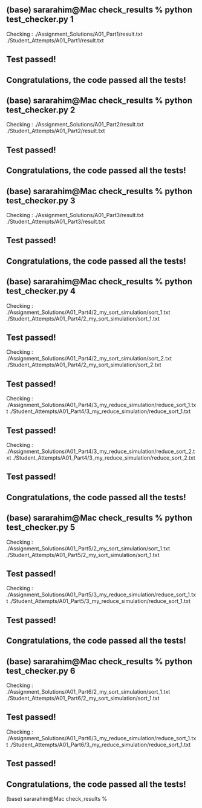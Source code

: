 (base) sararahim@Mac check_results % python test_checker.py 1
----------------------------------------------------------
Checking :
./Assignment_Solutions/A01_Part1/result.txt
./Student_Attempts/A01_Part1/result.txt

Test passed!
----------------------------------------------------------
Congratulations, the code passed all the tests!
----------------------------------------------------------
(base) sararahim@Mac check_results % python test_checker.py 2
----------------------------------------------------------
Checking :
./Assignment_Solutions/A01_Part2/result.txt
./Student_Attempts/A01_Part2/result.txt

Test passed!
----------------------------------------------------------
Congratulations, the code passed all the tests!
----------------------------------------------------------
(base) sararahim@Mac check_results % python test_checker.py 3
----------------------------------------------------------
Checking :
./Assignment_Solutions/A01_Part3/result.txt
./Student_Attempts/A01_Part3/result.txt

Test passed!
----------------------------------------------------------
Congratulations, the code passed all the tests!
----------------------------------------------------------
(base) sararahim@Mac check_results % python test_checker.py 4
----------------------------------------------------------
Checking :
./Assignment_Solutions/A01_Part4/2_my_sort_simulation/sort_1.txt
./Student_Attempts/A01_Part4/2_my_sort_simulation/sort_1.txt

Test passed!
----------------------------------------------------------
Checking :
./Assignment_Solutions/A01_Part4/2_my_sort_simulation/sort_2.txt
./Student_Attempts/A01_Part4/2_my_sort_simulation/sort_2.txt

Test passed!
----------------------------------------------------------
Checking :
./Assignment_Solutions/A01_Part4/3_my_reduce_simulation/reduce_sort_1.txt
./Student_Attempts/A01_Part4/3_my_reduce_simulation/reduce_sort_1.txt

Test passed!
----------------------------------------------------------
Checking :
./Assignment_Solutions/A01_Part4/3_my_reduce_simulation/reduce_sort_2.txt
./Student_Attempts/A01_Part4/3_my_reduce_simulation/reduce_sort_2.txt

Test passed!
----------------------------------------------------------
Congratulations, the code passed all the tests!
----------------------------------------------------------
(base) sararahim@Mac check_results % python test_checker.py 5
----------------------------------------------------------
Checking :
./Assignment_Solutions/A01_Part5/2_my_sort_simulation/sort_1.txt
./Student_Attempts/A01_Part5/2_my_sort_simulation/sort_1.txt

Test passed!
----------------------------------------------------------
Checking :
./Assignment_Solutions/A01_Part5/3_my_reduce_simulation/reduce_sort_1.txt
./Student_Attempts/A01_Part5/3_my_reduce_simulation/reduce_sort_1.txt

Test passed!
----------------------------------------------------------
Congratulations, the code passed all the tests!
----------------------------------------------------------
(base) sararahim@Mac check_results % python test_checker.py 6
----------------------------------------------------------
Checking :
./Assignment_Solutions/A01_Part6/2_my_sort_simulation/sort_1.txt
./Student_Attempts/A01_Part6/2_my_sort_simulation/sort_1.txt

Test passed!
----------------------------------------------------------
Checking :
./Assignment_Solutions/A01_Part6/3_my_reduce_simulation/reduce_sort_1.txt
./Student_Attempts/A01_Part6/3_my_reduce_simulation/reduce_sort_1.txt

Test passed!
----------------------------------------------------------
Congratulations, the code passed all the tests!
----------------------------------------------------------
(base) sararahim@Mac check_results % 